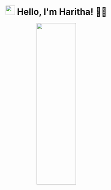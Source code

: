 

<!--
**Haritha37A/Haritha37A** is a ✨ _special_ ✨ repository because its `README.md` (this file) appears on your GitHub profile.

Here are some ideas to get you started:

- 🔭 I’m currently working on ...
- 🌱 I’m currently learning ...
- 👯 I’m looking to collaborate on ...
- 🤔 I’m looking for help with ...
- 💬 Ask me about ...
- 📫 How to reach me: ...
- 😄 Pronouns: ...
- ⚡ Fun fact: ...
--><h1 align="center">
  <img src="https://media.giphy.com/media/hvRJCLFzcasrR4ia7z/giphy.gif" width="30px">
  Hello, I'm Haritha! 👩‍💻
</h1>

<p align="center">
  <img src="https://ouch-cdn2.icons8.com/Qzv2ZTTGfGuYJpr_LV6Ff7ITFt6ppLsqxT2xD7V4hwg/rs:fit:1024:1024/extend:false/wm:1:re:0:0:0.35/wmid:generator/czM6Ly9pY29uczgu/b3VjaC1wcm9kLmFz/c2V0cy9nZW5lcmF0/aW9ucy84NTcvZGNk/YjVmN2EtZDQzNy00/MzYzLWJlZDAtNWNl/OWU2YjhjOTNjLnBu/Zw.png" style="width:50%; height:auto; max-width: 1024px; max-height: 1024px;">
</p>


